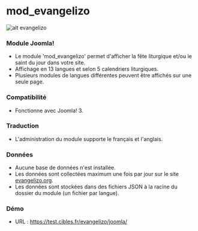 # mod_evangelizo

![alt evangelizo](http://www.cibles.fr/images/evangelizo.png)

### Module Joomla!

* Le module 'mod_evangelizo' permet d'afficher la fête liturgique et/ou le saint du jour dans votre site.
* Affichage en 13 langues et selon 5 calendriers liturgiques.
* Plusieurs modules de langues différentes peuvent être affichés sur une seule page.

### Compatibilité

* Fonctionne avec Joomla! 3.

### Traduction

* L'administration du module supporte le français et l'anglais.

### Données

 * Aucune base de données n'est installée.
 * Les données sont collectées maximum une fois par jour sur le site [evangelizo.org](https://www.evangelizo.org).
 * Les données sont stockées dans des fichiers JSON à la racine du dossier du module (un fichier par langue).

### Démo

* URL : https://test.cibles.fr/evangelizo/joomla/
